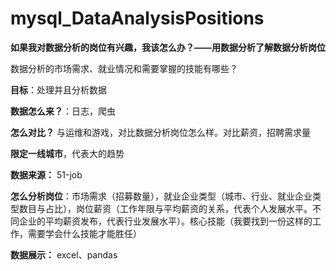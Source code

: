# mysql_DataAnalysisPositions
 
**如果我对数据分析的岗位有兴趣，我该怎么办？——用数据分析了解数据分析岗位**

数据分析的市场需求、就业情况和需要掌握的技能有哪些？

**目标**：处理并且分析数据

**数据怎么来？**：日志，爬虫

**怎么对比？** 与运维和游戏，对比数据分析岗位怎么样。对比薪资，招聘需求量

**限定一线城市**，代表大的趋势

**数据来源：** 51-job 

**怎么分析岗位**：市场需求（招募数量），就业企业类型（城市、行业、就业企业类型数目与占比），岗位薪资（工作年限与平均薪资的关系，代表个人发展水平。不同企业的平均薪资发布，代表行业发展水平）。核心技能（我要找到一份这样的工作，需要学会什么技能才能胜任）

**数据展示：** excel、pandas